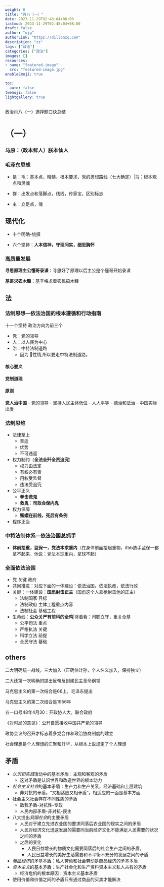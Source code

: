 ```yaml
---
weight: 8
title: "肖八（一）"
date: 2023-11-29T02:48:04+08:00
lastmod: 2023-11-29T02:48:04+08:00
draft: false
author: "wjg"
authorLink: "https://dillonzq.com"
description: "zz"
tags: ["政治"]
categories: ["政治"]
images: []
resources:
- name: "featured-image"
  src: "featured-image.jpg"
enableEmoji: true

toc:
  auto: false
twemoji: false
lightgallery: true
---
```

政治肖八（一）选择题口诀总结
<!--more-->
# （一）

### 马原：（政本鲜人）朕本仙人

### 毛泽东思想
- 是：毛：基本点，精髓，根本要求，党的思想路线（七大确定）|马：根本观点和灵魂
    
- 群：出发点和落脚点，线线，传家宝，区别标志
    
- 主：立足点，魂

## 现代化
- 十个明确-统摄
    
- 六个坚持：**人本信神，守理问实，细思胸怀**
    
### 高质量发展

**寻思原理主公懂哥录课**：寻思好了原理以后主公是个懂哥开始录课

**基哥求农木糠**：基辛格求着农民搞木糠

## 法
### 法制思想—依法治国的根本遵循和行动指南

十一个坚持
政治方向为前三个
- 党：党的领导
- 人：以人民为中心
- 治：中特法制道路
    - 因为 💩性情,所以要走中特法制道路，
#### 核心要义
**党制道理**
        
#### 原则
**党人治中国**
        - 党的领导
        - 坚持人民主体低位
        - 人人平等
        - 德治和法治
        - 中国实际出发

### 法制思维

- 法律至上
    - 普适
    - 优势
    - 不可违返
- 权力制约（**全法全歼全责追究**）
    - 权力由法定
    - 有权必有责
    - 用权受监督
    - 违法受追究
- 公平正义
    - **拳击救鬼**
    - **救鬼：司政会保内鬼**
- 权力保障
    - **甄嬛在前线，死后有条例**
- 程序正当

### 中特法制体系—依法治国总抓手

- **体前拾重，监保一，党法本求重内**（在身体前面拾起重物，ifbb选手监保一都拿不起来，他说：党法本球重内，拿球不起）

### 全面依法治国

- 党 关键 政府
- 共同推进：对应下面的一体建设：依法治国，依法执政，依法行政
- 关键：一体建设：**国彪射击正主**（国彪这个人拿枪射击他的正主）
    - 法制国家 目标
    - 法制政府 主体工程重点内容
    - 法制社会 基础工程
- 生命线：**公众关严有前科的全鸡**|竖着看：司职立守，重关全基
    - 公平司法 重点
    - 严格执法 关键
    - 科学立法 前提
    - 全民守法 基础

## others
二大明确统一战线，三大加入（正确估计孙，个人名义加入，保持独立）

二大还第一次明确的提出反帝反封建民主革命纲领

马克思主义的第一次结合是66上，毛泽东提出

马克思主义的第二次结合是1956年

五一口号48年4月30：开政协人大，联合政府

《对时局的意见》：公开自愿接收中国共产党的领导

政协会议的召开才标志着多党合作和政治协商制度的建立

社会理想是个人理想的汇聚和升华，从根本上说规定了个人理想

## 矛盾
- *认识和实践*活动中的基本矛盾：主观和客观的矛盾
	- 这对矛盾是认识世界和改造世界的根本动力
- *社会主义社会*的基本矛盾：生产力和生产关系，经济基础和上层建筑
	- 非对抗的矛盾，“又相适应又相矛盾”，相适应的一面是基本方面
- 社会主义社会存在不同性质的矛盾
	- 敌我矛盾-对抗性-专政
	- 人民内部矛盾-非对抗-民主
- 八大提出*我国社会*的主要矛盾
	- 人民对于建立先进农业国的要求同落后农业国的现实之间的矛盾
	- 人民对经济文化迅速发展的需要同当前经济文化不能满足人民需要的状况之间的矛盾
	- 之后的变化
		- 人民日益增长的物质文化需要同落后的社会生产之间的矛盾。
		- 人民日益增长的美好生活需要和不平衡不充分的发展之间的矛盾
- *商品经济*的矛基本盾：私人劳动和社会劳动是商品经济的矛基本盾
- *资本主义*的基本矛盾：生产社会化和生产资料资本主义私人占有的矛盾
	- 经济危机的根本原因：资本主义基本矛盾
- 使用价值和价值之间的矛盾只有通过商品的买卖才能解决